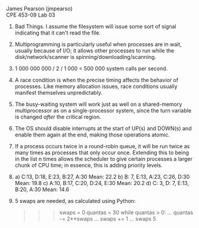 James Pearson (jmpearso)  
CPE 453-09
Lab 03

1. Bad Things.  I assume the filesystem will issue some sort of signal
indicating that it can't read the file.

2. Multiprogramming is particularly useful when processes are in wait, usually
because of I/O; it allows other processes to run while the disk/network/scanner
is spinning/downloading/scanning.

3. 1 000 000 000 / 2 / 1 000 = 500 000 system calls per second.

4. A race condition is when the precise timing affects the behavior of
processes.  Like memory allocation issues, race conditions usually manifest
themselves unpredictably.

5. The busy-waiting system will work just as well on a shared-memory
multiprocessor as on a single-processor system, since the turn variable is
changed *after* the critical region.

6. The OS should disable interrupts at the start of UP(s) and DOWN(s) and
enable them again at the end, making those operations atomic.

7. If a process occurs twice in a round-robin queue, it will be run twice as
many times as processes that only occur once.  Extending this to being in the
list n times allows the scheduler to give certain processes a larger chunk of
CPU time; in essence, this is adding priority levels.

8. a) C:13, D:18, E:23, B:27, A:30  Mean: 22.2
   b) B: 7, E:13, A:23, C:26, D:30  Mean: 19.8
   c) A:10, B:17, C:20, D:24, E:30  Mean: 20.2
   d) C: 3, D: 7, E:13, B:20, A:30  Mean: 14.6

10. 5 swaps are needed, as calculated using Python:

    >>> swaps = 0
    >>> quantas = 30
    >>> while quantas > 0:
    ...    quantas -= 2**swaps
    ...    swaps += 1
    ... 
    >>> swaps
    5

